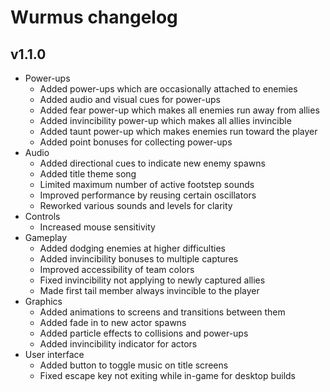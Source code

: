 # Wurmus changelog
## v1.1.0
- Power-ups
  - Added power-ups which are occasionally attached to enemies
  - Added audio and visual cues for power-ups
  - Added fear power-up which makes all enemies run away from allies
  - Added invincibility power-up which makes all allies invincible
  - Added taunt power-up which makes enemies run toward the player
  - Added point bonuses for collecting power-ups
- Audio
  - Added directional cues to indicate new enemy spawns
  - Added title theme song
  - Limited maximum number of active footstep sounds
  - Improved performance by reusing certain oscillators
  - Reworked various sounds and levels for clarity
- Controls
  - Increased mouse sensitivity
- Gameplay
  - Added dodging enemies at higher difficulties
  - Added invincibility bonuses to multiple captures
  - Improved accessibility of team colors
  - Fixed invincibility not applying to newly captured allies
  - Made first tail member always invincible to the player
- Graphics
  - Added animations to screens and transitions between them
  - Added fade in to new actor spawns
  - Added particle effects to collisions and power-ups
  - Added invincibility indicator for actors
- User interface
  - Added button to toggle music on title screens
  - Fixed escape key not exiting while in-game for desktop builds
